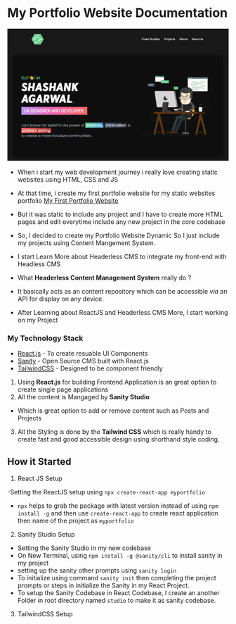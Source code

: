 # My Portfolio Website Documentation

![Homepage of Portfolio](./src/header-image.png)

- When i start my web development journey i really love creating static websites using HTML, CSS and JS
- At that time, i create my first portfolio website for my static websites portfolio [My First Portfolio Website](https://shashankagarwal.netlify.app)
- But it was static to include any project and I have to create more HTML pages and edit everytime include any new project in the core codebase
- So, I decided to create my Portfolio Website Dynamic So I just include my projects using Content Mangement System.

- I start Learn More about Headerless CMS to integrate my front-end with Headless CMS
- What **Headerless Content Management System** really do ?
- It basically acts as an content repository which can be accessible _via_ an API for display on any device.

- After Learning about ReactJS and Headerless CMS More, I start working on my Project

### My Technology Stack

- [React.js](https://reactjs.org) - To create resuable UI Components
- [Sanity](https://www.sanity.io/docs/sanity-studio) - Open Source CMS built with React.js
- [TailwindCSS](https://tailwindcss.com) - Designed to be component friendly

1. Using **React.js** for building Frontend Application is an great option to create single page applications
2. All the content is Mangaged by **Sanity Studio**

- Which is great option to add or remove content such as Posts and Projects

3. All the Styling is done by the **Tailwind CSS** which is really handy to create fast and good accessible design using shorthand style coding.

## How it Started

1. React JS Setup

-Setting the ReactJS setup using `npx create-react-app myportfolio`

- `npx` helps to grab the package with latest version instead of using `npm install -g` and then use `create-react-app` to create react application then name of the project as `myportfolio`

2. Sanity Studio Setup

- Setting the Sanity Studio in my new codebase
- On New Terminal, using `npm install -g @sanity/cli` to install sanity in my project
- setting up the sanity other prompts using `sanity login`
- To initialize using command `sanity init` then completing the project prompts or steps in initialize the Sanity in my React Project.
- To setup the Sanity Codebase in React Codebase, I create an another Folder in root directory named `studio` to make it as sanity codebase.

3. TailwindCSS Setup
